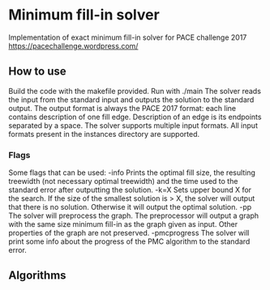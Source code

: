 # Minimum fill-in solver

Implementation of exact minimum fill-in solver for PACE challenge 2017 https://pacechallenge.wordpress.com/

## How to use

Build the code with the makefile provided.
Run with ./main
The solver reads the input from the standard input and outputs the solution to the standard output. The output format is always the PACE 2017 format: each line contains description of one fill edge. Description of an edge is its endpoints separated by a space. The solver supports multiple input formats. All input formats present in the instances directory are supported.

### Flags

Some flags that can be used:
-info Prints the optimal fill size, the resulting treewidth (not necessary optimal treewidth) and the time used to the standard error after outputting the solution.
-k=X Sets upper bound X for the search. If the size of the smallest solution is > X, the solver will output that there is no solution. Otherwise it will output the optimal solution.
-pp The solver will preprocess the graph. The preprocessor will output a graph with the same size minimum fill-in as the graph given as input. Other properties of the graph are not preserved.
-pmcprogress The solver will print some info about the progress of the PMC algorithm to the standard error.

## Algorithms



